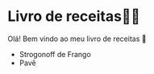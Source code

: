 # Livro de receitas:man_cook:



Olá! Bem vindo ao meu livro de receitas :wave:

- Strogonoff de Frango
- Pavê
